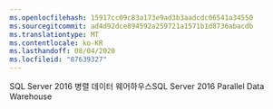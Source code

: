 ```yaml
---
ms.openlocfilehash: 15917cc09c83a173e9ad3b3aadcdc06541a34550
ms.sourcegitcommit: ad4d92dce894592a259721a1571b1d8736abacdb
ms.translationtype: MT
ms.contentlocale: ko-KR
ms.lasthandoff: 08/04/2020
ms.locfileid: "87639327"
---
```

 <span data-ttu-id="7acd9-101">SQL Server 2016 병렬 데이터 웨어하우스</span><span class="sxs-lookup"><span data-stu-id="7acd9-101">SQL Server 2016 Parallel Data Warehouse</span></span> 